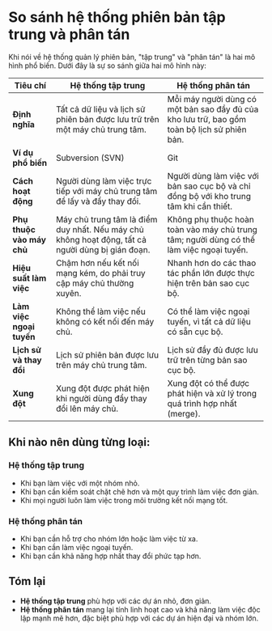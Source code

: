 # So sánh hệ thống phiên bản tập trung và phân tán

Khi nói về hệ thống quản lý phiên bản, "tập trung" và "phân tán" là hai mô hình phổ biến. Dưới đây là sự so sánh giữa hai mô hình này:

| **Tiêu chí**                  | **Hệ thống tập trung**                          | **Hệ thống phân tán**                             |
|-------------------------------|------------------------------------------------|--------------------------------------------------|
| **Định nghĩa**               | Tất cả dữ liệu và lịch sử phiên bản được lưu trữ trên một máy chủ trung tâm. | Mỗi máy người dùng có một bản sao đầy đủ của kho lưu trữ, bao gồm toàn bộ lịch sử phiên bản. |
| **Ví dụ phổ biến**            | Subversion (SVN)                    | Git                                 |
| **Cách hoạt động**           | Người dùng làm việc trực tiếp với máy chủ trung tâm để lấy và đẩy thay đổi. | Người dùng làm việc với bản sao cục bộ và chỉ đồng bộ với kho trung tâm khi cần thiết. |
| **Phụ thuộc vào máy chủ**    | Máy chủ trung tâm là điểm duy nhất. Nếu máy chủ không hoạt động, tất cả người dùng bị gián đoạn. | Không phụ thuộc hoàn toàn vào máy chủ trung tâm; người dùng có thể làm việc ngoại tuyến. |
| **Hiệu suất làm việc**       | Chậm hơn nếu kết nối mạng kém, do phải truy cập máy chủ thường xuyên. | Nhanh hơn do các thao tác phần lớn được thực hiện trên bản sao cục bộ. |
| **Làm việc ngoại tuyến**     | Không thể làm việc nếu không có kết nối đến máy chủ. | Có thể làm việc ngoại tuyến, vì tất cả dữ liệu có sẵn cục bộ. |
| **Lịch sử và thay đổi**       | Lịch sử phiên bản được lưu trên máy chủ trung tâm. | Lịch sử đầy đủ được lưu trữ trên từng bản sao cục bộ. |
| **Xung đột**                 | Xung đột được phát hiện khi người dùng đẩy thay đổi lên máy chủ. | Xung đột có thể được phát hiện và xử lý trong quá trình hợp nhất (merge). |


## Khi nào nên dùng từng loại:

### Hệ thống tập trung
- Khi bạn làm việc với một nhóm nhỏ.
- Khi bạn cần kiểm soát chặt chẽ hơn và một quy trình làm việc đơn giản.
- Khi mọi người luôn làm việc trong môi trường kết nối mạng tốt.

### Hệ thống phân tán
- Khi bạn cần hỗ trợ cho nhóm lớn hoặc làm việc từ xa.
- Khi bạn cần làm việc ngoại tuyến.
- Khi bạn cần khả năng hợp nhất thay đổi phức tạp hơn.

## Tóm lại
- **Hệ thống tập trung** phù hợp với các dự án nhỏ, đơn giản.
- **Hệ thống phân tán** mang lại tính linh hoạt cao và khả năng làm việc độc lập mạnh mẽ hơn, đặc biệt phù hợp với các dự án hiện đại và nhóm lớn.

